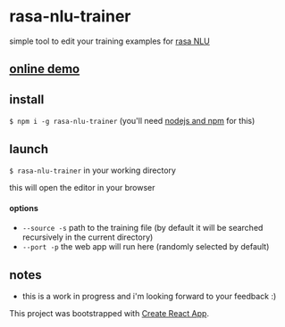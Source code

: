 # rasa-nlu-trainer
simple tool to edit your training examples for [rasa NLU](https://github.com/golastmile/rasa_nlu)

## [online demo](https://azazdeaz.github.io/rasa-nlu-trainer/)

## install

`$ npm i -g rasa-nlu-trainer` (you'll need [nodejs and npm](https://nodejs.org/) for this)

## launch
`$ rasa-nlu-trainer` in your working directory

this will open the editor in your browser

#### options
- `--source -s` path to the training file (by default it will be searched recursively in the current directory)
- `--port -p` the web app will run here (randomly selected by default)

## notes

- this is a work in progress and i'm looking forward to your feedback :)


This project was bootstrapped with [Create React App](./CRA_README.md).
